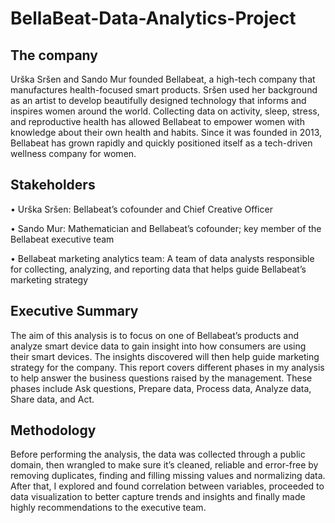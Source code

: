 # BellaBeat-Data-Analytics-Project

## The company

Urška Sršen and Sando Mur founded Bellabeat, a high-tech company that manufactures health-focused smart products. Sršen used her background as an artist to develop beautifully designed technology that informs and inspires women around the world. Collecting data on activity, sleep, stress, and reproductive health has allowed Bellabeat to empower women with knowledge about their own health and habits. Since it was founded in 2013, Bellabeat has grown rapidly and quickly positioned itself as a tech-driven wellness company for women.

## Stakeholders

•	Urška Sršen: Bellabeat’s cofounder and Chief Creative Officer 

•	Sando Mur: Mathematician and Bellabeat’s cofounder; key member of the Bellabeat executive team 

•	Bellabeat marketing analytics team: A team of data analysts responsible for collecting, analyzing, and reporting data that helps guide Bellabeat’s marketing strategy 


## Executive Summary

The aim of this analysis is to focus on one of Bellabeat’s products and analyze smart device data to gain insight into how consumers are using their smart devices. The insights discovered will then help guide marketing strategy for the company. 
This report covers different phases in my analysis to help answer the business questions raised by the management. These phases include Ask questions, Prepare data, Process data, Analyze data, Share data, and Act.

## Methodology

Before performing the analysis, the data was collected through a public domain, then wrangled to make sure it’s cleaned, reliable and error-free by removing duplicates, finding and filling missing values and normalizing data. After that, I explored and found correlation between variables, proceeded to data visualization to better capture trends and insights and finally made highly recommendations to the executive team.

